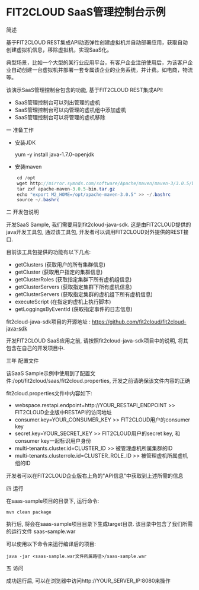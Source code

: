 FIT2CLOUD SaaS管理控制台示例
==========

简述

基于FIT2CLOUD REST集成API动态弹性创建虚拟机并自动部署应用，获取自动创建虚拟机信息，移除虚拟机，实现SaaS化。

典型场景，比如一个大型的某行业应用平台，有客户企业注册使用后，为该客户企业自动创建一台虚拟机并部署一套专属该企业的业务系统，并计费。如电商，物流等。

该演示SaaS管理控制台包含的功能, 基于FIT2CLOUD REST集成API:

*   SaaS管理控制台可以列出管理的虚机
*   SaaS管理控制台可以向管理的虚机组中添加虚机
*   SaaS管理控制台可以将管理的虚机移除


一  准备工作

*   安装JDK
	
	yum -y install java-1.7.0-openjdk
	
*   安装maven
```java
	cd /opt
	wget http://mirror.symnds.com/software/Apache/maven/maven-3/3.0.5/binaries/apache-maven-3.0.5-bin.tar.gz
	tar zxf apache-maven-3.0.5-bin.tar.gz
	echo "export M2_HOME=/opt/apache-maven-3.0.5" >> ~/.bashrc
	source ~/.bashrc
```

二  开发包说明

开发SaaS Sample, 我们需要用到fit2cloud-java-sdk. 这是由FIT2CLOUD提供的java开发工具包, 通过该工具包, 开发者可以调用FIT2CLOUD对外提供的REST接口.

目前该工具包提供的功能有以下几点:

*   getClusters 			(获取用户的所有集群信息)
*   getCluster				(获取用户指定的集群信息)
*   getClusterRoles			(获取指定集群下所有虚机组信息)
*   getClusterServers		(获取指定集群下所有虚机信息)
*   getClusterServers		(获取指定集群的虚机组下所有虚机信息)
*   executeScript			(在指定的虚机上执行脚本)
*   getLoggingsByEventId	(获取指定事件的日志信息)

fit2cloud-java-sdk项目的开源地址 : <https://github.com/fit2cloud/fit2cloud-java-sdk> 

开发FIT2CLOUD SaaS应用之前, 请按照fit2cloud-java-sdk项目中的说明, 将其包含在自己的开发项目中.


三年  配置文件

该SaaS Sample示例中使用到了配置文件:/opt/fit2cloud/saas/fit2cloud.properties, 开发之前请确保该文件内容的正确

fit2cloud.properties文件中内容如下:

*   webspace.restapi.endpoint=http://YOUR_RESTAPI_ENDPOINT				>>	FIT2CLOUD企业版中RESTAPI的访问地址
*   consumer.key=YOUR_CONSUMER_KEY										>>	FIT2CLOUD用户的consumer key
*   secret.key=YOUR_SECRET_KEY											>>	FIT2CLOUD用户的secret key, 和consumer key一起标识用户身份
*   multi-tenants.cluster.id=CLUSTER_ID									>>	被管理虚机所属集群的ID
*   multi-tenants.clusterrole.id=CLUSTER_ROLE_ID						>>	被管理虚机所属虚机组的ID

开发者可以在FIT2CLOUD企业版右上角的"API信息"中获取到上述所需的信息


四  运行

在saas-sample项目的目录下, 运行命令:

	mvn clean package

执行后, 将会在saas-sample项目目录下生成target目录. 该目录中包含了我们所需的运行文件 saas-sample.war

可以使用以下命令来运行编译后的项目:

	java -jar <saas-sample.war文件所属路径>/saas-sample.war

五  访问

成功运行后, 可以在浏览器中访问http://YOUR_SERVER_IP:8080来操作
